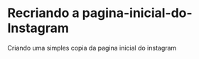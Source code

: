 # Recriando a pagina-inicial-do-Instagram
 Criando uma simples copia da pagina inicial do  instagram

